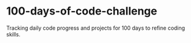 # 100-days-of-code-challenge
Tracking daily code progress and projects for 100 days to refine coding skills.
